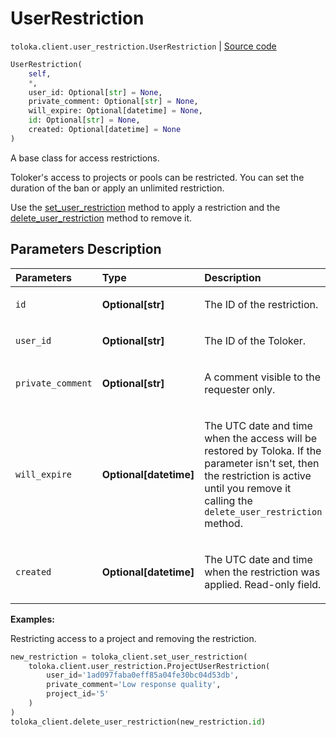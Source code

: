 # UserRestriction
`toloka.client.user_restriction.UserRestriction` | [Source code](https://github.com/Toloka/toloka-kit/blob/v1.2.1/src/client/user_restriction.py#L25)

```python
UserRestriction(
    self,
    *,
    user_id: Optional[str] = None,
    private_comment: Optional[str] = None,
    will_expire: Optional[datetime] = None,
    id: Optional[str] = None,
    created: Optional[datetime] = None
)
```

A base class for access restrictions.


Toloker's access to projects or pools can be restricted.
You can set the duration of the ban or apply an unlimited restriction.

Use the [set_user_restriction](toloka.client.TolokaClient.set_user_restriction.md) method to apply a restriction
and the [delete_user_restriction](toloka.client.TolokaClient.delete_user_restriction.md) method to remove it.

## Parameters Description

| Parameters | Type | Description |
| :----------| :----| :-----------|
`id`|**Optional\[str\]**|<p>The ID of the restriction.</p>
`user_id`|**Optional\[str\]**|<p>The ID of the Toloker.</p>
`private_comment`|**Optional\[str\]**|<p>A comment visible to the requester only.</p>
`will_expire`|**Optional\[datetime\]**|<p>The UTC date and time when the access will be restored by Toloka. If the parameter isn't set, then the restriction is active until you remove it calling the `delete_user_restriction` method.</p>
`created`|**Optional\[datetime\]**|<p>The UTC date and time when the restriction was applied. Read-only field.</p>

**Examples:**

Restricting access to a project and removing the restriction.

```python
new_restriction = toloka_client.set_user_restriction(
    toloka.client.user_restriction.ProjectUserRestriction(
        user_id='1ad097faba0eff85a04fe30bc04d53db',
        private_comment='Low response quality',
        project_id='5'
    )
)
toloka_client.delete_user_restriction(new_restriction.id)
```
